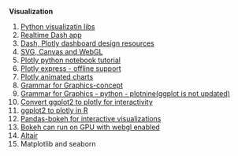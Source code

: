 **Visualization**

1. [Python visualizatin libs](https://www.analyticsvidhya.com/blog/2020/03/6-data-visualization-python-libraries/)
2. [Realtime Dash app](https://github.com/Sentdex/socialsentiment/)
3. [Dash, Plotly dashboard design resources](https://www.kaggle.com/getting-started/100831)
4. [SVG, Canvas and WebGL](http://dataquarium.io/svg-canvas-webgl/)
5. [Plotly python notebook tutorial](https://plotly.com/python/ipython-notebook-tutorial/)
6. [Plotly express - offline support](https://medium.com/plotly/plotly-py-4-0-is-here-offline-only-express-first-displayable-anywhere-fc444e5659ee)
7. [Plotly animated charts](https://datasciencechalktalk.com/2019/11/02/how-to-make-animated-charts-with-plotly/)
8. [Grammar for Graphics-concept](https://towardsdatascience.com/a-comprehensive-guide-to-the-grammar-of-graphics-for-effective-visualization-of-multi-dimensional-1f92b4ed4149)
9. [Grammar for Graphics - python - plotnine(ggplot is not updated)](https://towardsdatascience.com/how-to-use-ggplot2-in-python-74ab8adec129)
10. [Convert ggplot2 to plotly for interactivity](https://plotly.com/ggplot2/)
11. [ggplot2 to plotly in R](https://www.littlemissdata.com/blog/interactiveplots)
12. [Pandas-bokeh for interactive visualizations](https://github.com/PatrikHlobil/Pandas-Bokeh)
13. [Bokeh can run on GPU with webgl enabled](https://docs.bokeh.org/en/latest/docs/user_guide/webgl.html)
14. [Altair](https://altair-viz.github.io/)
15. Matplotlib and seaborn